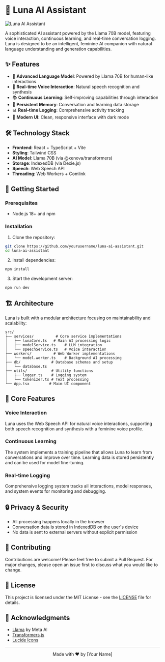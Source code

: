 # 🤖 Luna AI Assistant

![Luna AI Assistant](https://images.unsplash.com/photo-1485827404703-89b55fcc595e?auto=format&fit=crop&q=80&w=2000&h=400)

A sophisticated AI assistant powered by the Llama 70B model, featuring voice interaction, continuous learning, and real-time conversation logging. Luna is designed to be an intelligent, feminine AI companion with natural language understanding and generation capabilities.

## ✨ Features

- 🧠 **Advanced Language Model**: Powered by Llama 70B for human-like interactions
- 🎯 **Real-time Voice Interaction**: Natural speech recognition and synthesis
- 📚 **Continuous Learning**: Self-improving capabilities through interaction
- 💾 **Persistent Memory**: Conversation and learning data storage
- 📊 **Real-time Logging**: Comprehensive activity tracking
- 🎨 **Modern UI**: Clean, responsive interface with dark mode

## 🛠️ Technology Stack

- **Frontend**: React + TypeScript + Vite
- **Styling**: Tailwind CSS
- **AI Model**: Llama 70B (via @xenova/transformers)
- **Storage**: IndexedDB (via Dexie.js)
- **Speech**: Web Speech API
- **Threading**: Web Workers + Comlink

## 🚀 Getting Started

### Prerequisites

- Node.js 18+ and npm

### Installation

1. Clone the repository:
```bash
git clone https://github.com/yourusername/luna-ai-assistant.git
cd luna-ai-assistant
```

2. Install dependencies:
```bash
npm install
```

3. Start the development server:
```bash
npm run dev
```

## 🏗️ Architecture

Luna is built with a modular architecture focusing on maintainability and scalability:

```
src/
├── services/          # Core service implementations
│   ├── lunaCore.ts   # Main AI processing logic
│   ├── modelService.ts    # LLM integration
│   └── speechService.ts   # Voice interaction
├── workers/          # Web Worker implementations
│   └── model.worker.ts    # Background AI processing
├── db/              # Database schemas and setup
│   └── database.ts
├── utils/           # Utility functions
│   ├── logger.ts    # Logging system
│   └── tokenizer.ts # Text processing
└── App.tsx         # Main UI component
```

## 🎯 Core Features

### Voice Interaction
Luna uses the Web Speech API for natural voice interactions, supporting both speech recognition and synthesis with a feminine voice profile.

### Continuous Learning
The system implements a training pipeline that allows Luna to learn from conversations and improve over time. Learning data is stored persistently and can be used for model fine-tuning.

### Real-time Logging
Comprehensive logging system tracks all interactions, model responses, and system events for monitoring and debugging.

## 🔒 Privacy & Security

- All processing happens locally in the browser
- Conversation data is stored in IndexedDB on the user's device
- No data is sent to external servers without explicit permission

## 🤝 Contributing

Contributions are welcome! Please feel free to submit a Pull Request. For major changes, please open an issue first to discuss what you would like to change.

## 📝 License

This project is licensed under the MIT License - see the [LICENSE](LICENSE) file for details.

## 🙏 Acknowledgments

- [Llama](https://github.com/facebookresearch/llama) by Meta AI
- [Transformers.js](https://github.com/xenova/transformers.js)
- [Lucide Icons](https://lucide.dev/)

---

<p align="center">Made with ❤️ by [Your Name]</p>